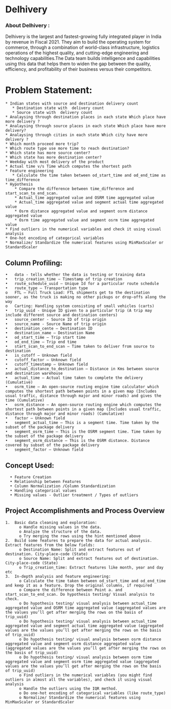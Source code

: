 # Delhivery 

### About Delhivery :
Delhivery is the largest and fastest-growing fully integrated player in India by revenue in Fiscal 2021. They aim to build the operating system for commerce, through a combination of world-class infrastructure, logistics operations of the highest quality, and cutting-edge engineering and technology capabilities.The Data team builds intelligence and capabilities using this data that helps them to widen the gap between the quality, efficiency, and profitability of their business versus their competitors.

# Problem Statement:
    * Indian states with source and destination delivery count
       * Destination state with  delivery count
       * Source state with  delivery count
    * Analaysing through destination places in each state Which place have more delivery ?
    * Analaysing through source places in each state Which place have more delivery?
    * Analaysing through cities in each state Which city have more delivery ?
    * Which month proceed more trip?
    * Which route type use more time to reach destination?
    * Which state has more source center?
    * Which state has more destination center?
    * Weekday with most delivery of the product
    * Actual time v/s Time which computes the shortest path
    * Feature engineering
       * Calculate the time taken between od_start_time and od_end_time as time_difference
    * Hypothesis
        * Compare the difference between time_difference and start_scan_to_end_scan.
        * Actual_time aggregated value and OSRM time aggregated value
        * Actual_time aggregated value and segment actual time aggregated value 
        * Osrm distance aggregated value and segment osrm distance aggregated value 
        * Osrm time aggregated value and segment osrm time aggregated value 
    * Find outliers in the numerical variables and check it using visual analysis
    * One-hot encoding of categorical variables
    * Normalize/ Standardize the numerical features using MinMaxScaler or StandardScaler

## Column Profiling:
    •	data - tells whether the data is testing or training data
    •	trip_creation_time – Timestamp of trip creation
    •	route_schedule_uuid – Unique Id for a particular route schedule
    •	route_type – Transportation type
    o	FTL – Full Truck Load: FTL shipments get to the destination sooner, as the truck is making no other pickups or drop-offs along the way
    o	Carting: Handling system consisting of small vehicles (carts)
    •	trip_uuid - Unique ID given to a particular trip (A trip may include different source and destination centers)
    •	source_center - Source ID of trip origin
    •	source_name - Source Name of trip origin
    •	destination_cente – Destination ID
    •	destination_name – Destination Name
    •	od_start_time – Trip start time
    •	od_end_time – Trip end time
    •	start_scan_to_end_scan – Time taken to deliver from source to destination
    •	is_cutoff – Unknown field
    •	cutoff_factor – Unknown field
    •	cutoff_timestamp – Unknown field
    •	actual_distance_to_destination – Distance in Kms between source and destination warehouse
    •	actual_time – Actual time taken to complete the delivery (Cumulative)
    •	osrm_time – An open-source routing engine time calculator which computes the shortest path between points in a given map (Includes usual traffic, distance through major and minor roads) and gives the time (Cumulative)
    •	osrm_distance – An open-source routing engine which computes the shortest path between points in a given map (Includes usual traffic, distance through major and minor roads) (Cumulative)
    •	factor – Unknown field
    •	segment_actual_time – This is a segment time. Time taken by the subset of the package delivery
    •	segment_osrm_time – This is the OSRM segment time. Time taken by the subset of the package delivery
    •	segment_osrm_distance – This is the OSRM distance. Distance covered by subset of the package delivery
    •	segment_factor – Unknown field

## Concept Used:
      •	Feature Creation
      •	Relationship between Features
      •	Column Normalization /Column Standardization
      •	Handling categorical values
      •	Missing values - Outlier treatment / Types of outliers




## Project Accomplishments and Process Overview
    1.	Basic data cleaning and exploration:
          o	Handle missing values in the data.
          o	Analyze the structure of the data.
          o	Try merging the rows using the hint mentioned above
    2.	Build some features to prepare the data for actual analysis. Extract features from the below fields:
          o	Destination Name: Split and extract features out of destination. City-place-code (State)
          o	Source Name: Split and extract features out of destination. City-place-code (State)
          o	Trip_creation_time: Extract features like month, year and day etc
    3.	In-depth analysis and feature engineering:
          o	Calculate the time taken between od_start_time and od_end_time and keep it as a feature. Drop the original columns, if required
          o	Compare the difference between Point a. and start_scan_to_end_scan. Do hypothesis testing/ Visual analysis to check.
          o	Do hypothesis testing/ visual analysis between actual_time aggregated value and OSRM time aggregated value (aggregated values are the values you’ll get after merging the rows on the basis of trip_uuid)
          o	Do hypothesis testing/ visual analysis between actual_time aggregated value and segment actual time aggregated value (aggregated values are the values you’ll get after merging the rows on the basis of trip_uuid)
          o	Do hypothesis testing/ visual analysis between osrm distance aggregated value and segment osrm distance aggregated value (aggregated values are the values you’ll get after merging the rows on the basis of trip_uuid)
          o	Do hypothesis testing/ visual analysis between osrm time aggregated value and segment osrm time aggregated value (aggregated values are the values you’ll get after merging the rows on the basis of trip_uuid)
          o	Find outliers in the numerical variables (you might find outliers in almost all the variables), and check it using visual analysis
          o	Handle the outliers using the IQR method.
          o	Do one-hot encoding of categorical variables (like route_type)
          o	Normalize/ Standardize the numerical features using MinMaxScaler or StandardScaler
          
